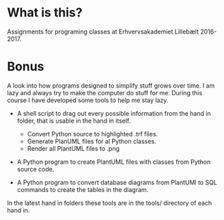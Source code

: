 # What is this?

Assignments for programing classes at Erhvervsakademiet Lillebælt 2016-2017.

# Bonus

A look into how programs designed to simplify stuff grows over time. I am lazy
and always try to make the computer do stuff for me. During this course I have
developed some tools to help me stay lazy.
 
 * A shell script to drag out every possible information from the hand in
   folder, that is usable in the hand in itself.
   
   * Convert Python source to highlighted .trf files.
   * Generate PlanUML files for al Python classes.
   * Render all PlantUML files to .png
   
 * A Python program to create PlantUML files with classes from Python source
   code.
   
 * A Python program to convert database diagrams from PlantUMl to SQL commands
   to create the tables in the diagram.

In the latest hand in folders these tools are in the tools/ directory of each
hand in.

